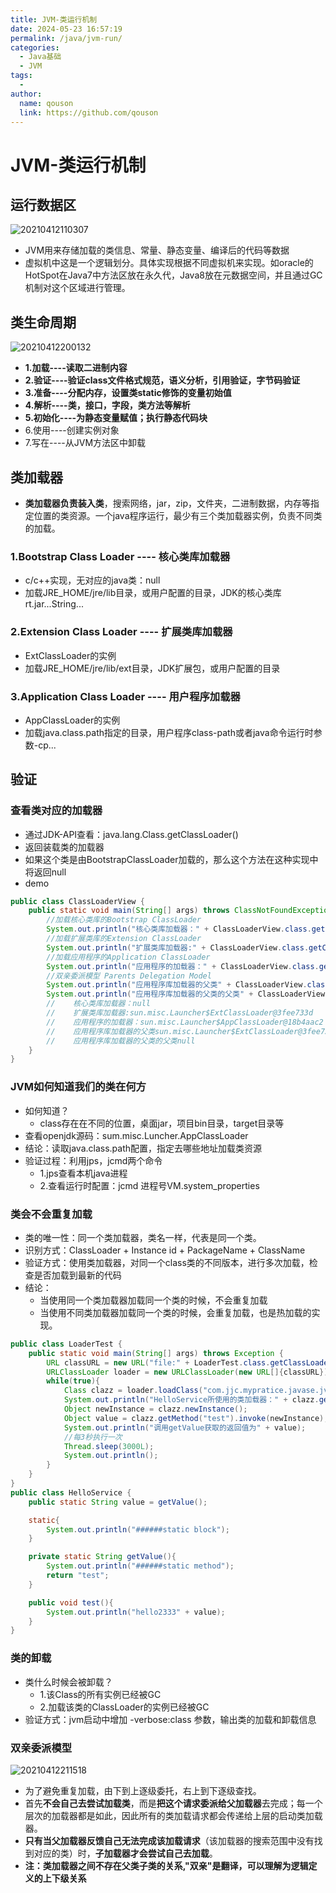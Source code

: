 ```yaml
---
title: JVM-类运行机制
date: 2024-05-23 16:57:19
permalink: /java/jvm-run/
categories:
  - Java基础
  - JVM
tags:
  - 
author: 
  name: qouson
  link: https://github.com/qouson
---
```

# JVM-类运行机制

## 运行数据区

![20210412110307](https://cdn.jsdelivr.net/gh/qouson/my-pic-bed/pic/20210412110307.png)

- JVM用来存储加载的类信息、常量、静态变量、编译后的代码等数据
- 虚拟机中这是一个逻辑划分。具体实现根据不同虚拟机来实现。如oracle的HotSpot在Java7中方法区放在永久代，Java8放在元数据空间，并且通过GC机制对这个区域进行管理。

## 类生命周期

![20210412200132](https://cdn.jsdelivr.net/gh/qouson/my-pic-bed/pic/20210412200132.png)

- **1.加载----读取二进制内容**
- **2.验证----验证class文件格式规范，语义分析，引用验证，字节码验证**
- **3.准备----分配内存，设置类static修饰的变量初始值**
- **4.解析----类，接口，字段，类方法等解析**
- **5.初始化----为静态变量赋值；执行静态代码块**
- 6.使用----创建实例对象
- 7.写在----从JVM方法区中卸载

## 类加载器

- **类加载器负责装入类**，搜索网络，jar，zip，文件夹，二进制数据，内存等指定位置的类资源。一个java程序运行，最少有三个类加载器实例，负责不同类的加载。

### 1.Bootstrap Class Loader ---- 核心类库加载器

- c/c++实现，无对应的java类：null
- 加载JRE_HOME/jre/lib目录，或用户配置的目录，JDK的核心类库 rt.jar...String...

### 2.Extension Class Loader ---- 扩展类库加载器

- ExtClassLoader的实例
- 加载JRE_HOME/jre/lib/ext目录，JDK扩展包，或用户配置的目录

### 3.Application Class Loader ---- 用户程序加载器

- AppClassLoader的实例
- 加载java.class.path指定的目录，用户程序class-path或者java命令运行时参数-cp...

## 验证

### 查看类对应的加载器

- 通过JDK-API查看：java.lang.Class.getClassLoader()
- 返回装载类的加载器
- 如果这个类是由BootstrapClassLoader加载的，那么这个方法在这种实现中将返回null
- demo

```java
public class ClassLoaderView {
    public static void main(String[] args) throws ClassNotFoundException {
        //加载核心类库的Bootstrap ClassLoader
        System.out.println("核心类库加载器：" + ClassLoaderView.class.getClassLoader().loadClass("java.lang.String").getClassLoader());
        //加载扩展类库的Extension ClassLoader
        System.out.println("扩展类库加载器:" + ClassLoaderView.class.getClassLoader().loadClass("com.sun.nio.zipfs.ZipCoder").getClassLoader());
        //加载应用程序的Application ClassLoader
        System.out.println("应用程序的加载器：" + ClassLoaderView.class.getClassLoader());
        //双亲委派模型 Parents Delegation Model
        System.out.println("应用程序库加载器的父类" + ClassLoaderView.class.getClassLoader().getParent());
        System.out.println("应用程序库加载器的父类的父类" + ClassLoaderView.class.getClassLoader().getParent().getParent());
        //    核心类库加载器：null
        //    扩展类库加载器:sun.misc.Launcher$ExtClassLoader@3fee733d
        //    应用程序的加载器：sun.misc.Launcher$AppClassLoader@18b4aac2
        //    应用程序库加载器的父类sun.misc.Launcher$ExtClassLoader@3fee733d
        //    应用程序库加载器的父类的父类null
    }
}
```

### JVM如何知道我们的类在何方

- 如何知道？
  - class存在在不同的位置，桌面jar，项目bin目录，target目录等
- 查看openjdk源码：sum.misc.Luncher.AppClassLoader
- 结论：读取java.class.path配置，指定去哪些地址加载类资源
- 验证过程：利用jps，jcmd两个命令
  - 1.jps查看本机java进程
  - 2.查看运行时配置：jcmd 进程号VM.system_properties  

### 类会不会重复加载

- 类的唯一性：同一个类加载器，类名一样，代表是同一个类。
- 识别方式：ClassLoader + Instance id + PackageName + ClassName
- 验证方式：使用类加载器，对同一个class类的不同版本，进行多次加载，检查是否加载到最新的代码
- 结论：
  - 当使用同一个类加载器加载同一个类的时候，不会重复加载
  - 当使用不同类加载器加载同一个类的时候，会重复加载，也是热加载的实现。

```java
public class LoaderTest {
    public static void main(String[] args) throws Exception {
        URL classURL = new URL("file:" + LoaderTest.class.getClassLoader().getResource("").getFile());
        URLClassLoader loader = new URLClassLoader(new URL[]{classURL});
        while(true){
            Class clazz = loader.loadClass("com.jjc.mypratice.javase.jvm.classloader.HelloService");
            System.out.println("HelloService所使用的类加载器：" + clazz.getClassLoader());
            Object newInstance = clazz.newInstance();
            Object value = clazz.getMethod("test").invoke(newInstance);
            System.out.println("调用getValue获取的返回值为" + value);
            //每3秒执行一次
            Thread.sleep(3000L);
            System.out.println();
        }
    }
}
public class HelloService {
    public static String value = getValue();

    static{
        System.out.println("######static block");
    }

    private static String getValue(){
        System.out.println("######static method");
        return "test";
    }

    public void test(){
        System.out.println("hello2333" + value);
    }
}
```

### 类的卸载

- 类什么时候会被卸载？
  - 1.该Class的所有实例已经被GC
  - 2.加载该类的ClassLoader的实例已经被GC
- 验证方式：jvm启动中增加 -verbose:class 参数，输出类的加载和卸载信息

### 双亲委派模型

![20210412211518](https://cdn.jsdelivr.net/gh/qouson/my-pic-bed/pic/20210412211518.png)

- 为了避免重复加载，由下到上逐级委托，右上到下逐级查找。
- 首先**不会自己去尝试加载类**，而是**把这个请求委派给父加载器**去完成；每一个层次的加载器都是如此，因此所有的类加载请求都会传递给上层的启动类加载器。
- **只有当父加载器反馈自己无法完成该加载请求**（该加载器的搜索范围中没有找到对应的类）时，**子加载器才会尝试自己去加载**。
- **注：类加载器之间不存在父类子类的关系,"双亲"是翻译，可以理解为逻辑定义的上下级关系**
